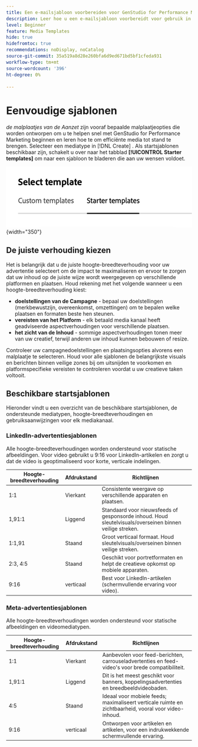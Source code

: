 ```yaml
---
title: Een e-mailsjabloon voorbereiden voor GenStudio for Performance Marketing
description: Leer hoe u een e-mailsjabloon voorbereidt voor gebruik in Adobe GenStudio for Performance Marketing.
level: Beginner
feature: Media Templates
hide: true
hidefromtoc: true
recommendations: noDisplay, noCatalog
source-git-commit: 35a519a8d28e260bfa6d9ed671bd5bf1cfeda931
workflow-type: tm+mt
source-wordcount: '396'
ht-degree: 0%

---
```


# Eenvoudige sjablonen

_de malplaatjes van de Aanzet_ zijn vooraf bepaalde malplaatjeopties die worden ontworpen om u te helpen snel met GenStudio for Performance Marketing beginnen en leren hoe te om efficiënte media tot stand te brengen. Selecteer een mediatype in [!DNL Create] . Als startsjablonen beschikbaar zijn, schakelt u over naar het tabblad **[!UICONTROL Starter templates]** om naar een sjabloon te bladeren die aan uw wensen voldoet.

![ de malplaatjes van de Aanzet lusje ](/help/assets/starter-templates.png " Uitgezochte malplaatjelusjes "){width="350"}

## De juiste verhouding kiezen

Het is belangrijk dat u de juiste hoogte-breedteverhouding voor uw advertentie selecteert om de impact te maximaliseren en ervoor te zorgen dat uw inhoud op de juiste wijze wordt weergegeven op verschillende platformen en plaatsen. Houd rekening met het volgende wanneer u een hoogte-breedteverhouding kiest:

- **doelstellingen van de Campagne** - bepaal uw doelstellingen (merkbewustzijn, overeenkomst, omzettingen) om te bepalen welke plaatsen en formaten beste hen steunen.
- **vereisten van het Platform** - elk betaald media kanaal heeft geadviseerde aspectverhoudingen voor verschillende plaatsen.
- **het zicht van de Inhoud** - sommige aspectverhoudingen tonen meer van uw creatief, terwijl anderen uw inhoud kunnen bebouwen of resize.

Controleer uw campagnedoelstellingen en plaatsingsopties alvorens een malplaatje te selecteren. Houd voor alle sjablonen de belangrijkste visuals en berichten binnen veilige zones bij om uitsnijden te voorkomen en platformspecifieke vereisten te controleren voordat u uw creatieve taken voltooit.

## Beschikbare startsjablonen

Hieronder vindt u een overzicht van de beschikbare startsjablonen, de ondersteunde mediatypen, hoogte-breedteverhoudingen en gebruiksaanwijzingen voor elk mediakanaal.

### LinkedIn-advertentiesjablonen

Alle hoogte-breedteverhoudingen worden ondersteund voor statische afbeeldingen. Voor video gebruikt u 9:16 voor LinkedIn-artikelen en zorgt u dat de video is geoptimaliseerd voor korte, verticale indelingen.

| Hoogte-breedteverhouding | Afdrukstand | Richtlijnen |
|--------------|--------------|------------------------------------------------------------------------------------------------|
| 1:1 | Vierkant | Consistente weergave op verschillende apparaten en plaatsen. |
| 1,91:1 | Liggend | Standaard voor nieuwsfeeds of gesponsorde inhoud. Houd sleutelvisuals/overseinen binnen veilige streken. |
| 1:1,91 | Staand | Groot verticaal formaat. Houd sleutelvisuals/overseinen binnen veilige streken. |
| 2:3, 4:5 | Staand | Geschikt voor portretformaten en helpt de creatieve opkomst op mobiele apparaten. |
| 9:16 | verticaal | Best voor LinkedIn-artikelen (schermvullende ervaring voor video). |

### Meta-advertentiesjablonen

Alle hoogte-breedteverhoudingen worden ondersteund voor statische afbeeldingen en videomediatypen.

| Hoogte-breedteverhouding | Afdrukstand | Richtlijnen |
|--------------|--------------|------------------------------------------------------------------------------------------------|
| 1:1 | Vierkant | Aanbevolen voor feed-berichten, carrouseladvertenties en feed-video&#39;s voor brede compatibiliteit. |
| 1,91:1 | Liggend | Dit is het meest geschikt voor banners, koppelingsadvertenties en breedbeeldvideobaden. |
| 4:5 | Staand | Ideaal voor mobiele feeds; maximaliseert verticale ruimte en zichtbaarheid, vooral voor video-inhoud. |
| 9:16 | verticaal | Ontworpen voor artikelen en artikelen, voor een indrukwekkende schermvullende ervaring. |
